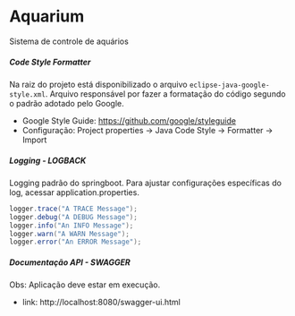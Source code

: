 # Aquarium
Sistema de controle de aquários


##### Code Style Formatter

Na raiz do projeto está disponibilizado o arquivo `eclipse-java-google-style.xml`. Arquivo responsável por fazer a formatação do código segundo o padrão adotado pelo Google.
- Google Style Guide: https://github.com/google/styleguide
- Configuração: Project properties -> Java Code Style -> Formatter -> Import 
  

##### Logging - LOGBACK 

Logging padrão do springboot. Para ajustar configurações específicas do log, acessar application.properties. 

```java
logger.trace("A TRACE Message");
logger.debug("A DEBUG Message");
logger.info("An INFO Message");
logger.warn("A WARN Message");
logger.error("An ERROR Message");
```

##### Documentação API - SWAGGER

Obs: Aplicação deve estar em execução.

- link: http://localhost:8080/swagger-ui.html 